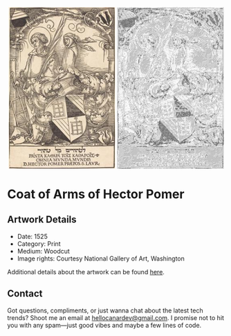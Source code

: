 <html>

<div align="center">
    <img width="49%" src="artwork.jpg" alt="artwork"/>
    <img width="49%" src="ascii_artwork.jpg" alt="artwork ASCII"/>
</div>

# Coat of Arms of Hector Pomer

## Artwork Details

- Date: 1525
- Category: Print
- Medium: Woodcut
- Image rights: Courtesy National Gallery of Art, Washington

Additional details about the artwork can be found [here](https://www.artsy.net/artwork/sebald-beham-coat-of-arms-of-hector-pomer).

## Contact

Got questions, compliments, or just wanna chat about the latest tech trends? Shoot me an email
at [hellocanardev@gmail.com](mailto:hellocanardev@gmail.com). I promise not to hit you with any spam—just good vibes and
maybe a few lines of code.

</html>
